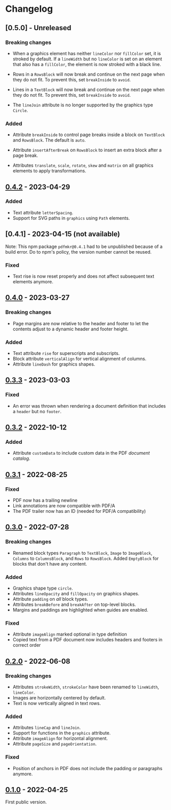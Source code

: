 # Changelog

## [0.5.0] - Unreleased

### Breaking changes

* When a graphics element has neither `lineColor` nor `fillColor` set,
  it is stroked by default. If a `lineWidth` but no `lineColor` is set
  on an element that also has a `fillColor`, the element is now stroked
  with a black line.

* Rows in a `RowsBlock` will now break and continue on the next page
  when they do not fit. To prevent this, set `breakInside` to `avoid`.

* Lines in a `TextBlock` will now break and continue on the next page
  when they do not fit. To prevent this, set `breakInside` to `avoid`.

* The `lineJoin` attribute is no longer supported by the graphics type
  `Circle`.

### Added

* Attribute `breakInside` to control page breaks inside a block on
  `TextBlock` and `RowsBlock`. The default is `auto`.

* Attribute `insertAfterBreak` on `RowsBlock` to insert an extra block
  after a page break.

* Attributes `translate`, `scale`, `rotate`, `skew` and `matrix` on all
  graphics elements to apply transformations.

## [0.4.2] - 2023-04-29

### Added

* Text attribute `letterSpacing`.
* Support for SVG paths in `graphics` using `Path` elements.

## [0.4.1] - 2023-04-15 (not available)

Note: This npm package `pdfmkr@0.4.1` had to be unpublished because of
a build error. Do to npm's policy, the version number cannot be reused.

### Fixed

* Text rise is now reset properly and does not affect subsequent text
  elements anymore.

## [0.4.0] - 2023-03-27

### Breaking changes

* Page margins are now relative to the header and footer to let the
  contents adjust to a dynamic header and footer height.

### Added

* Text attribute `rise` for superscripts and subscripts.
* Block attribute `verticalAlign` for vertical alignment of columns.
* Attribute `lineDash` for graphics shapes.

## [0.3.3] - 2023-03-03

### Fixed

* An error was thrown when rendering a document definition that includes
  a `header` but no `footer`.

## [0.3.2] - 2022-10-12

### Added

* Attribute `customData` to include custom data in the PDF *document catalog*.

## [0.3.1] - 2022-08-25

### Fixed

* PDF now has a trailing newline
* Link annotations are now compatible with PDF/A
* The PDF trailer now has an ID (needed for PDF/A compatibility)

## [0.3.0] - 2022-07-28

### Breaking changes

* Renamed block types `Paragraph` to `TextBlock`, `Image` to `ImageBlock`,
  `Columns` to `ColumnsBlock`, and `Rows` to `RowsBlock`. Added `EmptyBlock` for blocks
  that don't have any content.

### Added

* Graphics shape type `circle`.
* Attributes `lineOpacity` and `fillOpacity` on graphics shapes.
* Attribute `padding` on *all* block types.
* Attributes `breakBefore` and `breakAfter` on top-level blocks.
* Margins and paddings are highlighted when guides are enabled.

### Fixed

* Attribute `imageAlign` marked optional in type definition
* Copied text from a PDF document now includes headers and footers in correct order

## [0.2.0] - 2022-06-08

### Breaking changes

* Attributes `strokeWidth`, `strokeColor` have been renamed to `lineWidth`, `lineColor`.
* Images are horizontally centered by default.
* Text is now vertically aligned in text rows.

### Added

* Attributes `lineCap` and `lineJoin`.
* Support for functions in the `graphics` attribute.
* Attribute `imageAlign` for horizontal alignment.
* Attribute `pageSize` and `pageOrientation`.

### Fixed

* Position of anchors in PDF does not include the padding or paragraphs anymore.

## [0.1.0] - 2022-04-25

First public version.

[Unreleased]: https://github.com/eclipsesource/pdf-maker
[0.1.0]: https://github.com/eclipsesource/pdf-maker/releases/tag/v0.1.0
[0.2.0]: https://github.com/eclipsesource/pdf-maker/releases/tag/v0.2.0
[0.3.0]: https://github.com/eclipsesource/pdf-maker/releases/tag/v0.3.0
[0.3.0]: https://github.com/eclipsesource/pdf-maker/releases/tag/v0.3.0
[0.3.1]: https://github.com/eclipsesource/pdf-maker/releases/tag/v0.3.1
[0.3.2]: https://github.com/eclipsesource/pdf-maker/releases/tag/v0.3.2
[0.3.3]: https://github.com/eclipsesource/pdf-maker/releases/tag/v0.3.3
[0.4.0]: https://github.com/eclipsesource/pdf-maker/releases/tag/v0.4.0
[0.4.2]: https://github.com/eclipsesource/pdf-maker/releases/tag/v0.4.0
